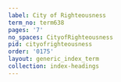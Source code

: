 ```yaml
---
label: City of Righteousness
term_no: term638
pages: '7'
no_spaces: CityofRighteousness
pid: cityofrighteousness
order: '0175'
layout: generic_index_term
collection: index-headings
---
```

